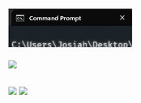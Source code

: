 <h1>
    <img src='name.gif'>
</h1>

<a>
    <img src="https://wakatime.com/badge/user/2137bf0d-a3a6-404a-8fef-a0ce9f77bb3d.svg">
</a>
<h2/>

<div>
<img src="https://github-readme-stats.vercel.app/api?username=rotbow&show_icons=true&theme=shadow_red"/>

<img src="https://api.githubtrends.io/user/svg/ROTBOW/langs?time_range=all_time&include_private=True&theme=dark"/>
</div>